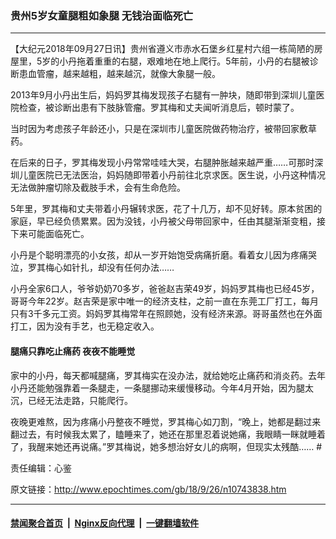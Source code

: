 ### 贵州5岁女童腿粗如象腿 无钱治面临死亡
------------------------

<p>【大纪元2018年09月27日讯】贵州省遵义市赤水石堡乡红星村六组一栋简陋的房屋里，5岁的小丹拖着重重的右腿，艰难地在地上爬行。5年前，小丹的右腿被诊断患血管瘤，越来越粗，越来越沉，就像大象腿一般。</p>
<p>2013年9月小丹出生后，妈妈罗其梅发现孩子右腿有一肿块，随即带到深圳儿童医院检查，被诊断出患有下肢脉管瘤。罗其梅和丈夫闻听消息后，顿时蒙了。</p>
<p>当时因为考虑孩子年龄还小，只是在深圳市儿童医院做药物治疗，被带回家敷草药。</p>
<p>在后来的日子，罗其梅发现小丹常常哇哇大哭，右腿肿胀越来越严重……可那时深圳儿童医院已无法医治，妈妈随即带着小丹前往北京求医。医生说，小丹这种情况无法做肿瘤切除及截肢手术，会有生命危险。</p>
<p>5年里，罗其梅和丈夫带着小丹辗转求医，花了十几万，却不见好转。原本贫困的家庭，早已经负债累累。因为没钱，小丹被父母带回家中，任由其腿渐渐变粗，接下来可能面临死亡。</p>
<p>小丹是个聪明漂亮的小女孩，却从一岁开始饱受病痛折磨。看着女儿因为疼痛哭泣，罗其梅心如针扎，却没有任何办法……</p>
<p>小丹全家6口人，爷爷奶奶70多岁，爸爸赵吉荣49岁，妈妈罗其梅也已经45岁，哥哥今年22岁。赵吉荣是家中唯一的经济支柱，之前一直在东莞工厂打工，每月只有3千多元工资。妈妈罗其梅常年在照顾她，没有经济来源。哥哥虽然也在外面打工，因为没有手艺，也无稳定收入。</p>
<h4>腿痛只靠吃止痛药 夜夜不能睡觉</h4>
<p>家中的小丹，每天都喊腿痛，罗其梅实在没办法，就给她吃止痛药和消炎药。去年小丹还能勉强靠着一条腿走，一条腿挪动来缓慢移动。今年4月开始，因为腿太沉，已经无法走路，只能爬行。</p>
<p>夜晚更难熬，因为疼痛小丹整夜不睡觉，罗其梅心如刀割，“晚上，她都是翻过来翻过去，有时候我太累了，瞌睡来了，她还在那里忍着说她痛，我眼睛一眯就睡着了，我醒来她还再说痛。”罗其梅说，她多想治好女儿的病啊，但现实太残酷…… #</p>
<p>责任编辑：心鉴</p>

原文链接：http://www.epochtimes.com/gb/18/9/26/n10743838.htm


------------------------
#### [禁闻聚合首页](https://github.com/gfw-breaker/banned-news/blob/master/README.md) &nbsp;|&nbsp; [Nginx反向代理](https://github.com/gfw-breaker/open-proxy/blob/master/README.md) &nbsp;|&nbsp; [一键翻墙软件](https://github.com/gfw-breaker/nogfw/blob/master/README.md)
